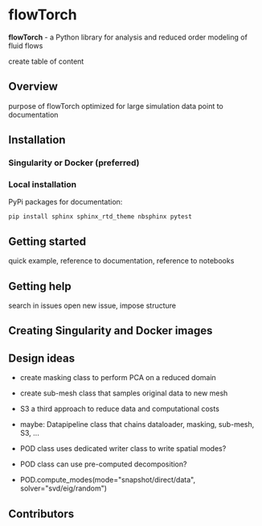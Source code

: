 # flowTorch

**flowTorch** - a Python library for analysis and reduced order modeling of fluid flows

create table of content

## Overview

purpose of flowTorch
optimized for large simulation data
point to documentation


## Installation

### Singularity or Docker (preferred)

### Local installation

PyPi packages for documentation:
```
pip install sphinx sphinx_rtd_theme nbsphinx pytest
```
## Getting started

quick example, reference to documentation, reference to notebooks

## Getting help

search in issues
open new issue, impose structure

## Creating Singularity and Docker images

## Design ideas

- create masking class to perform PCA on a reduced domain
- create sub-mesh class that samples original data to new mesh
- S3 a third approach to reduce data and computational costs
- maybe: Datapipeline class that chains dataloader, masking, sub-mesh, S3, ...

- POD class uses dedicated writer class to write spatial modes?
- POD class can use pre-computed decomposition?
- POD.compute_modes(mode="snapshot/direct/data", solver="svd/eig/random")

## Contributors


